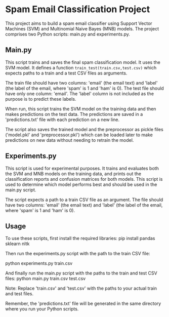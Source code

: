# Spam Email Classification Project

This project aims to build a spam email classifier using Support Vector Machines (SVM) and Multinomial Naive Bayes (MNB) models. The project comprises two Python scripts: main.py and experiments.py. 

## Main.py
This script trains and saves the final spam classification model. It uses the SVM model. It defines a function `train_test(train.csv,test.csv)` which expects paths to a train and a test CSV files as arguments. 

The train file should have two columns: 'email' (the email text) and 'label' (the label of the email, where 'spam' is 1 and 'ham' is 0). The test file should have only one column: 'email'. The 'label' column is not included as the purpose is to predict these labels.

When run, this script trains the SVM model on the training data and then makes predictions on the test data. The predictions are saved in a 'predictions.txt' file with each prediction on a new line.

The script also saves the trained model and the preprocessor as pickle files ('model.pkl' and 'preprocessor.pkl') which can be loaded later to make predictions on new data without needing to retrain the model.

## Experiments.py
This script is used for experimental purposes. It trains and evaluates both the SVM and MNB models on the training data, and prints out the classification reports and confusion matrices for both models. This script is used to determine which model performs best and should be used in the main.py script.

The script expects a path to a train CSV file as an argument. The file should have two columns: 'email' (the email text) and 'label' (the label of the email, where 'spam' is 1 and 'ham' is 0).

## Usage

To use these scripts, first install the required libraries:
pip install pandas sklearn nltk


Then run the experiments.py script with the path to the train CSV file:

python experiments.py train.csv


And finally run the main.py script with the paths to the train and test CSV files:
python main.py train.csv test.csv



Note: Replace 'train.csv' and 'test.csv' with the paths to your actual train and test files.

Remember, the 'predictions.txt' file will be generated in the same directory where you run your Python scripts.


